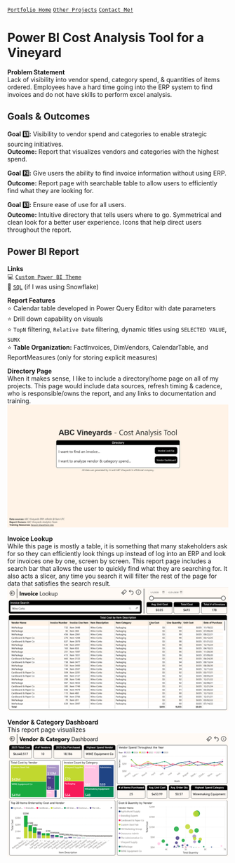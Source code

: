[`Portfolio Home`](https://github.com/hayley-boll/portfolio/blob/main/README.md) [`Other Projects`](https://github.com/hayley-boll/portfolio/blob/main/README.md#portfolio-projects) [`Contact Me!`](https://github.com/hayley-boll/portfolio/blob/main/README.md#contact)

# Power BI Cost Analysis Tool for a Vineyard 

**Problem Statement**  
Lack of visibility into vendor spend, category spend, & quantities of items ordered. Employees have a hard time going into the ERP system to find invoices and do not have skills to perform excel analysis.

## Goals & Outcomes

**Goal 1️⃣:** Visibility to vendor spend and categories to enable strategic sourcing initiatives.  
**Outcome:** Report that visualizes vendors and categories with the highest spend. 

**Goal 2️⃣:** Give users the ability to find invoice information without using ERP.   
**Outcome:** Report page with searchable table to allow users to efficiently find what they are looking for.   

**Goal 3️⃣:** Ensure ease of use for all users.  
**Outcome:** Intuitive directory that tells users where to go. Symmetrical and clean look for a better user experience. Icons that help direct users throughout the report. 


## Power BI Report
**Links**  
💻 [`Custom Power BI Theme`](https://github.com/hayley-boll/portfolio/blob/main/project/hayley-theme.json)  
🧬 [`SQL`](https://github.com/hayley-boll/portfolio/blob/main/project/getdata.sql) (if I was using Snowflake)  

**Report Features**  
⭐ Calendar table developed in Power Query Editor with date parameters  
⭐ Drill down capability on visuals  
⭐ `TopN` filtering, `Relative Date` filtering, dynamic titles using `SELECTED VALUE`, `SUMX`  
⭐ **Table Organization:** FactInvoices, DimVendors, CalendarTable, and ReportMeasures (only for storing explicit measures)   

**Directory Page**  
When it makes sense, I like to include a directory/home page on all of my projects. This page would include data sources, refresh timing & cadence, who is responsible/owns the report, and any links to documentation and training.   
<img src="https://github.com/hayley-boll/portfolio/blob/main/project/directory-page.png" alt="Directory Page" width="800">

**Invoice Lookup**  
While this page is mostly a table, it is something that many stakeholders ask for so they can efficiently look things up instead of log into an ERP and look for invoices one by one, screen by screen. This report page includes a search bar that allows the user to quickly find what they are searching for. It also acts a slicer, any time you search it will filter the rest of the page for data that satisfies the search result.  
<img src="https://github.com/hayley-boll/portfolio/blob/main/project/invoice-lookup.png" alt="Invoice Lookup" width="800">

**Vendor & Category Dashboard**  
This report page visualizes  
<img src="https://github.com/hayley-boll/portfolio/blob/main/project/vendor-dashboard.png" alt="Vendor Dashboard" width="800">
